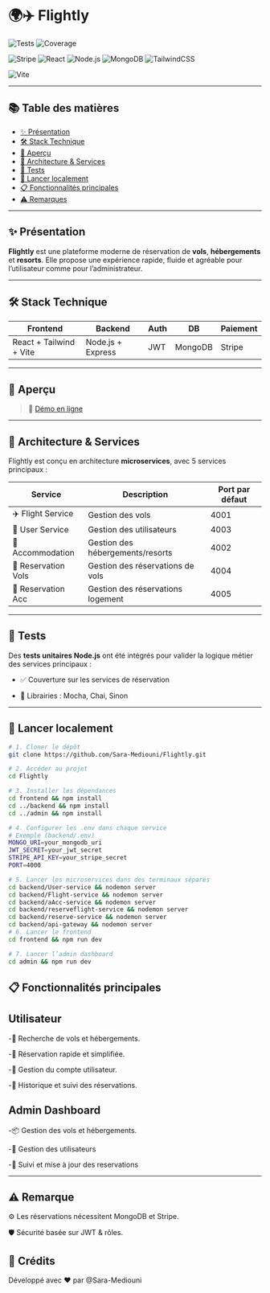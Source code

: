 # 🌍✈️ Flightly


![Tests](https://img.shields.io/badge/Tests-Passing-brightgreen?style=for-the-badge&logo=jest)
![Coverage](https://img.shields.io/badge/Coverage-85%25-yellowgreen?style=for-the-badge)

![Stripe](https://img.shields.io/badge/Stripe-635BFF?style=for-the-badge&logo=stripe&logoColor=white)
![React](https://img.shields.io/badge/React-20232A?style=for-the-badge&logo=react&logoColor=61DAFB)
![Node.js](https://img.shields.io/badge/Node.js-339933?style=for-the-badge&logo=nodedotjs&logoColor=white)
![MongoDB](https://img.shields.io/badge/MongoDB-4EA94B?style=for-the-badge&logo=mongodb&logoColor=white)
![TailwindCSS](https://img.shields.io/badge/TailwindCSS-06B6D4?style=for-the-badge&logo=tailwindcss&logoColor=white)

![Vite](https://img.shields.io/badge/Vite-646CFF?style=for-the-badge&logo=vite&logoColor=white)

---

## 📚 Table des matières

- [✨ Présentation](#-présentation)
- [🛠️ Stack Technique](#️-stack-technique)
- [📸 Aperçu](#-aperçu)
- [🧱 Architecture & Services](#-architecture--services)
- [🧪 Tests](#-tests)
- [🚀 Lancer localement](#-lancer-localement)
- [📋 Fonctionnalités principales](#-fonctionnalités-principales)
- [⚠️ Remarques](#️-remarques)

---

## ✨ Présentation

**Flightly** est une plateforme moderne de réservation de **vols**, **hébergements** et **resorts**. Elle propose une expérience rapide, fluide et agréable pour l’utilisateur comme pour l’administrateur.

---

## 🛠️ Stack Technique

| Frontend   | Backend            | Auth            | DB      | Paiement |
|------------|--------------------|------------------|---------|----------|
| React + Tailwind + Vite | Node.js + Express | JWT        | MongoDB | Stripe   |

---

## 📸 Aperçu

> 🔗 [Démo en ligne](https://flightly-21xm.vercel.app)

---

## 🧱 Architecture & Services

Flightly est conçu en architecture **microservices**, avec 5 services principaux :

| Service             | Description                        | Port par défaut |
|---------------------|------------------------------------|------------------|
| ✈️ Flight Service    | Gestion des vols                   | 4001             |
| 👤 User Service      | Gestion des utilisateurs           | 4003             |
| 🏨 Accommodation     | Gestion des hébergements/resorts   | 4002             |
| 🧾 Reservation Vols  | Gestion des réservations de vols   | 4004             |
| 🧾 Reservation Acc   | Gestion des réservations logement  | 4005             |

---

## 🧪 Tests

Des **tests unitaires Node.js** ont été intégrés pour valider la logique métier des services principaux :

- ✅ Couverture sur les services de réservation

- 🧪 Librairies : Mocha, Chai, Sinon

---

## 🚀 Lancer localement

```bash
# 1. Cloner le dépôt
git clone https://github.com/Sara-Mediouni/Flightly.git

# 2. Accéder au projet
cd Flightly

# 3. Installer les dépendances
cd frontend && npm install
cd ../backend && npm install
cd ../admin && npm install

# 4. Configurer les .env dans chaque service
# Exemple (backend/.env)
MONGO_URI=your_mongodb_uri
JWT_SECRET=your_jwt_secret
STRIPE_API_KEY=your_stripe_secret
PORT=4000

# 5. Lancer les microservices dans des terminaux séparés
cd backend/User-service && nodemon server
cd backend/Flight-service && nodemon server
cd backend/aAcc-service && nodemon server
cd backend/reserveflight-service && nodemon server
cd backend/reserve-service && nodemon server
cd backend/api-gateway && nodemon server
# 6. Lancer le frontend
cd frontend && npm run dev

# 7. Lancer l’admin dashboard
cd admin && npm run dev

```
 ## 📋 Fonctionnalités principales
 ##  Utilisateur
-🔎 Recherche de vols et hébergements.

-📅 Réservation rapide et simplifiée.

-👤 Gestion du compte utilisateur.

-🧾 Historique et suivi des réservations.

##  Admin Dashboard
-📦 Gestion des vols et hébergements.

-👤 Gestion des utilisateurs

-🧾 Suivi et mise à jour des reservations

---

## ⚠️ Remarque
⚙️ Les réservations nécessitent MongoDB et Stripe.

🛡️ Sécurité basée sur JWT & rôles.

## 🙌 Crédits

Développé avec ❤️ par @Sara-Mediouni